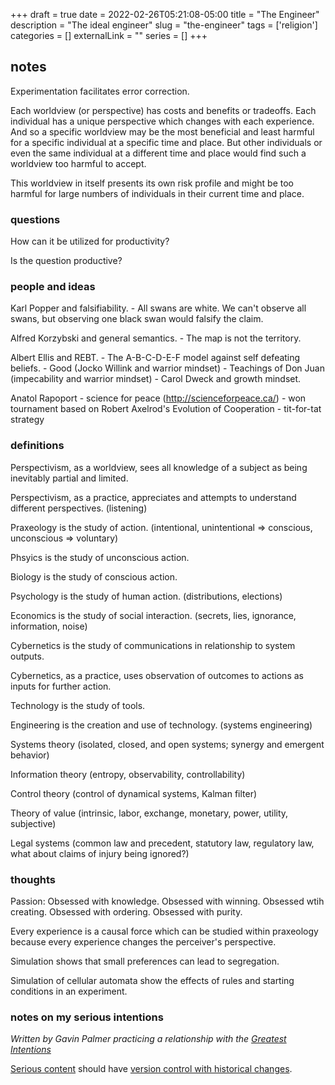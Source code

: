 +++ 
draft = true
date = 2022-02-26T05:21:08-05:00
title = "The Engineer"
description = "The ideal engineer"
slug = "the-engineer" 
tags = ['religion']
categories = []
externalLink = ""
series = []
+++

## notes

Experimentation facilitates error correction.

Each worldview (or perspective) has costs and benefits or tradeoffs.  Each individual has a unique perspective which changes with each experience.  And so a specific worldview may be the most beneficial and least harmful for a specific individual at a specific time and place.  But other individuals or even the same individual at a different time and place would find such a worldview too harmful to accept.

This worldview in itself presents its own risk profile and might be too harmful for large numbers of individuals in their current time and place.

### questions

How can it be utilized for productivity?

Is the question productive?

### people and ideas

Karl Popper and falsifiability.
    - All swans are white.  We can't observe all swans, but observing one black swan would falsify the claim.

Alfred Korzybski and general semantics.
    - The map is not the territory.

Albert Ellis and REBT.
    - The A-B-C-D-E-F model against self defeating beliefs.
    - Good (Jocko Willink and warrior mindset)
    - Teachings of Don Juan (impecability and warrior mindset)
    - Carol Dweck and growth mindset.

Anatol Rapoport
    - science for peace (http://scienceforpeace.ca/)
    - won tournament based on Robert Axelrod's Evolution of Cooperation
        - tit-for-tat strategy

### definitions

Perspectivism, as a worldview, sees all knowledge of a subject as being inevitably partial and limited.

Perspectivism, as a practice, appreciates and attempts to understand different perspectives. (listening)

Praxeology is the study of action. (intentional, unintentional => conscious, unconscious => voluntary)

Phsyics is the study of unconscious action.

Biology is the study of conscious action.

Psychology is the study of human action. (distributions, elections)

Economics is the study of social interaction. (secrets, lies, ignorance, information, noise)

Cybernetics is the study of communications in relationship to system outputs.

Cybernetics, as a practice, uses observation of outcomes to actions as inputs for further action.

Technology is the study of tools.

Engineering is the creation and use of technology. (systems engineering)

Systems theory (isolated, closed, and open systems; synergy and emergent behavior)

Information theory (entropy, observability, controllability)

Control theory (control of dynamical systems, Kalman filter)

Theory of value (intrinsic, labor, exchange, monetary, power, utility, subjective)

Legal systems (common law and precedent, statutory law, regulatory law, what about claims of injury being ignored?)

### thoughts

Passion: Obsessed with knowledge. Obsessed with winning. Obsessed wtih creating.  Obsessed with ordering.  Obsessed with purity.

Every experience is a causal force which can be studied within praxeology because every experience changes the perceiver's perspective.

Simulation shows that small preferences can lead to segregation.

Simulation of cellular automata show the effects of rules and starting conditions in an experiment.

### notes on my serious intentions

*Written by Gavin Palmer practicing a relationship with the [Greatest Intentions](/posts/helping-the-greatest-intentions)*

[Serious content](/posts/content-creation) should have [version control with historical changes](https://github.com/heroLFG/hugo-herolfg-site/commits/dev/content/posts/reminders.md).
